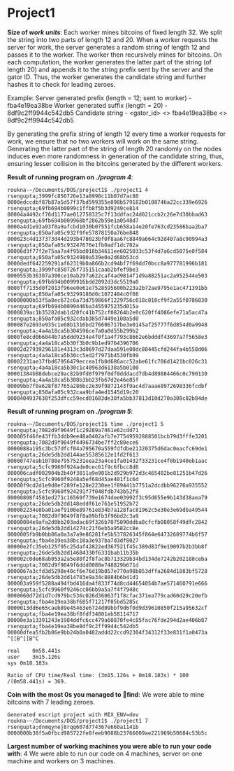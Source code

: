 # Project1

**Size of *work units***: Each worker mines bitcoins of fixed length 32. We split
the string into two parts of length 12 and 20. When a worker requests the server 
for work, the server generates a random string of length 12 and passes it to the 
worker. The worker then recursively mines for bitcoins. On each computation, the 
worker generates the latter part of the string (of length 20) and appends it to the 
string prefix sent by the server and the gator ID. Thus, the worker generates 
the candidate string and further hashes it to check for leading zeroes.

Example:
Server generated prefix (length = 12; sent to worker) - fba4e19ea38be
Worker generated suffix (length = 20) - 8df9c2ff9944c542db5
Candidate string - <gator_id> <> fba4e19ea38be <> 8df9c2ff9944c542db5

By generating the prefix string of length 12 every time a worker requests for 
work, we ensure that no two workers will work on the same string. Generating 
the latter part of the string of length 20 randomly on the nodes induces even 
more randomness in generation of the candidate string, thus, ensuring lesser 
collision in the bitcoins generated by the different workers.

**Result of running program on *./program 4***:
```
roukna-~/Documents/DOS/project1$ ./project1 4
rsengupta;3999fc850726e13a8998c11b07d7ac80	0000edccdbf87b87a5d57f37bd599355e898b579182b0108746a22cc339e6926
rsengupta;69fb694b0099c1ffb8f5b3d9249ce814	00004a4492cf76d1177ae012758325c7f13ddfac24d021ccb2c26e7d30bbad63
rsengupta;69fb694b009968bf2862b59e1a0548d7	0000a4d1e93a93f0a9afcbd1030b07551fcb658a14e20fe763cd23586baa2ba7
rsengupta;850afa05c932f9fe57878150a76be848	000023c4d137373d44d293b478023bf0f8aa67c8849a664c92d407a8c90994a3
rsengupta;850afa05c93247676e1fb0adf1dc782a	00006d3f77f2e75aa7a4f95bd018b34611ee6025033c53f4d7a6cd5075e8f584
rsengupta;850afa05c9324980a539e0a2d68b53cd	0000dedf642259291af62319b0a866b2cd94bf7f69dd70bcc8a977781996b181
rsengupta;3999fc850726f735151caab2bfef9be3	0000553b36307a300ce10ab297a622caf4ad9814f1d9a88251ac2a952544e503
rsengupta;69fb694b0099916bdd2092d3dc5519a0	0000ff7135d0f2013f96ee0e61e7528595600b223a2b72ae9795e1ac471391bb
rsengupta;850afa05c93299180d0c1072484c0f08	00000000b53f5a8ec672c6a73d759866f1229756c018c010cf9f2a55f0786030
rsengupta;69fb694b0099446ba3455975235d015a	0000839ac1b35282dab1d20fc41b752cf08264b2e0c620ff4086efe71a5ac47a
rsengupta;850afa05c932cdab385d7449e108a5d0	000087e2693e935c1e08b1316bd276606717be3e0145af25777f6d854d0a9948
rsengupta;4a4a18ca5b304596ce7a0a0d55b299b2	0000fe8cd0b6044b7a5ddd9234e4f0f1a4f793c8662e6bdddf43697a7f5658e3
rsengupta;4a4a18ca5b30f3b0c9b1ed9764396706	00002d27939296181e4313c3d0697d27daa591e08dc88445cfd244fa4b558d06
rsengupta;4a4a18ca5b30cc5ed2f7971b4530fb99	00002231ae37fbd67956479eccea1fb0d686acc52abe61fc706d1421bc026c31
rsengupta;4a4a18ca5b30c1c40963d6138a5b0100	00001384b08debce29ac82b9fd0f979f0df0dddacd7db4d89884466c0c790130
rsengupta;4a4a18ca5b308b3bb23fb67d2e46e85f	00009bb7f0a628f87765a286bc2e39f9872143f9ac4d7aaae8972698336fcdbf
rsengupta;850afa05c932caa9bfa4ed1545d19c20	0000404937638f253dfcc59ecd01683de30fa5bb37813d10d270a308c82b84de
```

**Result of running program on *./program 5***:
```
roukna-~/Documents/DOS/project1$ time ./project1 5
rsengupta;7082d9f9049f1c29289a7461e62cdd71	000005f46fe43ffb3ddb9ee48a0402afb7e77549592888501bcb79d3fffe3201
rsengupta;7082d9f9049f4496734be7ff2c80ece6	0000088a195c3bc57dfcf04a795670a559fdfdbe21320375d6dac0eacfc69de1
rsengupta;26de5db2dd144ae55385612e1fd2f613	00000747eab10788e79575231eea23a4ce1fa01432f33231ce4f0b1940eb1aac
rsengupta;5cfc9960f924ade0cec61f9c6fbcc8d6	000006cadf002904b2b40f3811a9e901b2d929b972d3c465482be81251b47d26
rsengupta;5cfc9960f9248a5ef68d45ae401f1c6d	00000f9cd2d1e9d8ef289fe128e2230ee1f89441b7751a2dcdbb96276a935552
rsengupta;5cfc9960f924291f7f048fdb743b52f8	00000808f4581ed271c16569f739e1674dee03992f3c95d655e9b143d38aea79
rsengupta;26de5db2dd148eddf61e761e51952b72	000002234e8ba01aef9100e89761e834b7a128fac81962c5e30e3e69dba49544
rsengupta;7082d9f9049f8f8a89bfb3f96bd2c3a9	00000004e9afa2d0bb203adac69f326b7075090ddba8cfcfb08058f49dfc2842
rsengupta;26de5db2dd14274c21f6eb5a9582cc8e	0000005fb9b0bb06a0a3a7a9e86281fe5b537826345f864e64732689774b6f57
rsengupta;fba4e19ea38bc10a3e937ba7d3df8027	00000e2fc35eb125f95c25daf42822ed367521f45c389d83f9e19097b2b3bb8f
rsengupta;26de5db2dd14684330f6331bab11b35b	000002c0de68ab053a2a5e80f2f8fac8b713329b34bd134de7242b202188ceba
rsengupta;7082d9f9049f6ddd0088e748829b671d	0000067a3cfd3d5298e40cf6e76d19b057e770a98b853dffa2684d1883bf5728
rsengupta;26de5db2dd14783e9a34c8884b6b41d1	000003a959f5288a494fbd416da4f833f74d8cd44654054b7ae571460791e666
rsengupta;5cfc9960f9246cc06bb9a5a7f4f7948c	0000060d72d1d7cd979bc536c026d36063f1f8cfac371ea779cad60d29c20efb
rsengupta;fba4e19ea38bf685f71217f05bd5285c	0000013dd6e65caeb89e45463e6724d09bbf9d6f0d9d39610850f215a95632cf
rsengupta;fba4e19ea38bf8fdf34801eb58114717	00000e3a13391243e1984ddfc6cc479a60870fe4c85fac76fde294d2ae406b87
rsengupta;fba4e19ea38be8df9c2ff9944c542db5	00000dfea5fb2b86e9bb24b0a0482addd22ccd92304f34312f33e831f1a0473a
^[[B^[[B^C

real	0m58.441s
user	3m15.126s
sys	0m18.183s
```
`Ratio of CPU time/Real time: (3m15.126s + 0m18.183s) * 100 /(0m58.441s) = 369.`

**Coin with the most 0s you managed to find**: We were able to mine bitcoins with 7 leading zeroes.
```
Generated escript project with MIX_ENV=dev
roukna-~/Documents/DOS/project1$ ./project1 7
rsengupta;dnmqynej8rqq607d774367e660a1141b	0000000b38f5a0fbcd985722fe8feeb9088b23766009ae221969b50684c53b5c
```

**Largest number of working machines you were able to run your code with**: 4
We were able to run our code on 4 machines, server on one machine and workers on 3 machines.

